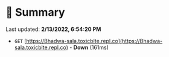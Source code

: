 # 📖 Summary
Last updated: **2/13/2022, 6:54:20 PM**

- `GET` [https://Bhadwa-sala.toxicblte.repl.co](https://Bhadwa-sala.toxicblte.repl.co) - **Down** (161ms)
